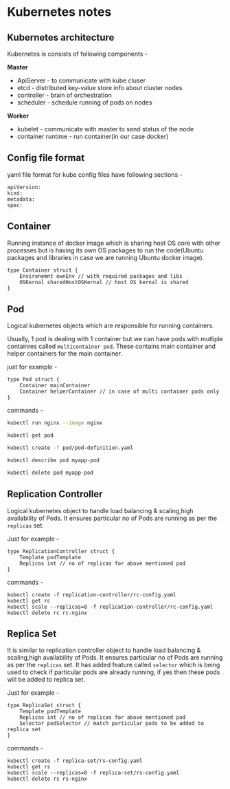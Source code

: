# Kubernetes notes


## Kubernetes architecture
Kubernetes is consists of following components -  

**Master**
-   ApiServer - to communicate with kube cluser
-   etcd - distributed key-value store info about cluster nodes
-   controller - brain of orchestration
-   scheduler - schedule running of pods on nodes

**Worker**  

-   kubelet - communicate with master to send status of the node
-   container runtime - run container(in our case docker)

## Config file format
yaml file format for kube config files have following sections -
```
apiVersion:
kind:
metadata:
spec:  
```  

## Container 
Running instance of docker image which is sharing host OS core with other processes but is having its own OS packages to run the code(Ubuntu packages and libraries in case we are running Ubuntu docker image).


```golang
type Container struct {
    Environemnt ownEnv // with required packages and libs
    OSKernal sharedHostOSKernal // host OS kernal is shared 
}
```


## Pod  

Logical kubernetes objects which are responsible for running containers.  

Usually, 1 pod is dealing with 1 container but we can have pods with mutliple containres called ```multicontainer pod```. These contains main container and helper containers for the main container.  

just for example -

```golang
type Pod struct {
    Container mainContainer
    Container helperContainer // in case of multi container pods only
}
``` 

 

commands -

```bash
kubectl run nginx --image nginx

kubectl get pod

kubectl create -f pod/pod-definition.yaml  

kubectl describe pod myapp-pod

kubectl delete pod myapp-pod
```

## Replication Controller 
Logical kubernetes object to handle load balancing & scaling,high availability of Pods. It ensures particular no of Pods are running as per the ```replicas``` set.  

Just for example -  

```golang
type ReplicationController struct {
    Template podTemplate
    Replicas int // no of replicas for above mentioned pod
}
```  

commands -  

```
kubectl create -f replication-controller/rc-config.yaml
kubectl get rc
kubectl scale --replicas=8 -f replication-controller/rc-config.yaml
kubectl delete rc rc-nginx
```

## Replica Set
It is similar to replication controller object to handle load balancing & scaling,high availability of Pods. It ensures particular no of Pods are running as per the ```replicas``` set. It has added feature called ```selector``` which is being used to check if particular pods are already running, if yes then these pods will be added to replica set.  

Just for example -  

```golang
type ReplicaSet struct {
    Template podTemplate
    Replicas int // no of replicas for above mentioned pod
    Selector podSelector // match particular pods to be added to replica set
}
```  

commands -  

```
kubectl create -f replica-set/rs-config.yaml
kubectl get rs
kubectl scale --replicas=8 -f replica-set/rs-config.yaml
kubectl delete rs rs-nginx
```